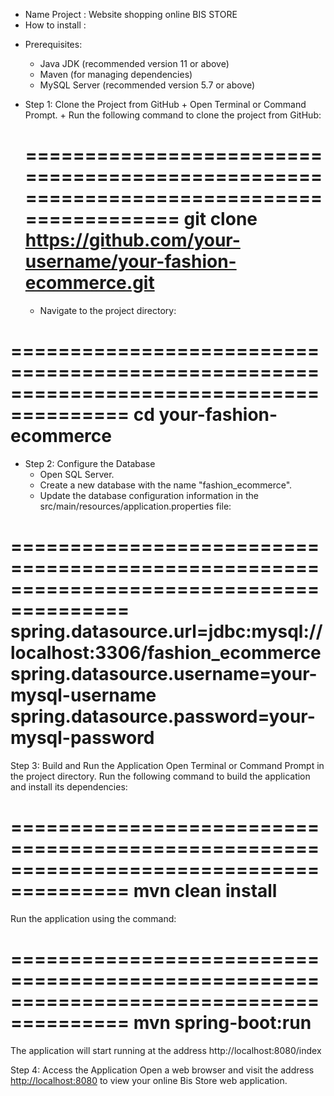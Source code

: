  * Name Project : Website shopping online BIS STORE
 * How to install :
  -  Prerequisites:
      +  Java JDK (recommended version 11 or above)
      +  Maven (for managing dependencies)
      + MySQL Server (recommended version 5.7 or above)
- Step 1: Clone the Project from GitHub
      + Open Terminal or Command Prompt.
      +  Run the following command to clone the project from GitHub:
  
  ======================================================================================== 
git clone https://github.com/your-username/your-fashion-ecommerce.git
  ======================================================================================== 
  
    + Navigate to the project directory:

 ======================================================================================== 
  cd your-fashion-ecommerce
 ======================================================================================== 
- Step 2: Configure the Database
   + Open SQL Server.
   + Create a new database with the name "fashion_ecommerce".
   + Update the database configuration information in the src/main/resources/application.properties file:
     
======================================================================================== 
spring.datasource.url=jdbc:mysql://localhost:3306/fashion_ecommerce
spring.datasource.username=your-mysql-username
spring.datasource.password=your-mysql-password
======================================================================================== 

Step 3: Build and Run the Application
     Open Terminal or Command Prompt in the project directory.
     Run the following command to build the application and install its dependencies:
     
  ======================================================================================== 
     mvn clean install
  ========================================================================================
  
Run the application using the command:

========================================================================================
mvn spring-boot:run
========================================================================================

The application will start running at the address http://localhost:8080/index

Step 4: Access the Application
Open a web browser and visit the address [http://localhost:8080](http://localhost:8080/index) to view your online Bis Store web application.

